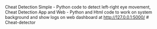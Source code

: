 Cheat Detection Simple - Python code to detect left-right eye movement,
Cheat Detection App and Web - Python and Html code to work on system background and show logs on web dashboard at http://127.0.0.1:5000/
#   C h e a t - d e t e c t o r  
 